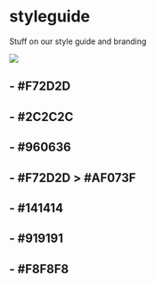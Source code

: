 # styleguide
Stuff on our style guide and branding

![](http://noots.co/resources/branding/colours.svg)

## - #F72D2D
## - #2C2C2C
## - #960636
## - #F72D2D > #AF073F
## - #141414
## - #919191
## - #F8F8F8
